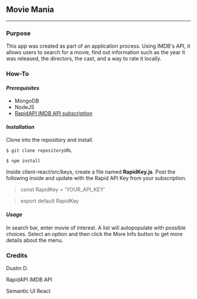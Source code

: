 ## Movie Mania
---
### **Purpose**
This app was created as part of an application process.  Using IMDB's API, it allows users to search for a movie, find out information such as the year it was released, the directors, the cast, and a way to rate it locally.  

### **How-To**
#### ***Prerequisites***
- MongoDB
- NodeJS
- [RapidAPI IMDB API subscription](https://rapidapi.com/amrelrafie/api/movies-tvshows-data-imdb)

#### ***Installation***
Clone into the repository and install.

`$ git clone repositoryURL`

`$ npm install`

Inside client-react/src/keys, create a file named **RapidKey.js**.  Post the following inside and update with the Rapid API Key from your subscription.

> const RapidKey = 'YOUR_API_KEY'

> export default RapidKey

#### ***Usage***
In search bar, enter movie of interest.  A list will autopopulate with possible choices. Select an option and then click the More Info button to get more details about the menu.  



### **Credits**
Dustin D.

RapidAPI IMDB API

Semantic UI React
